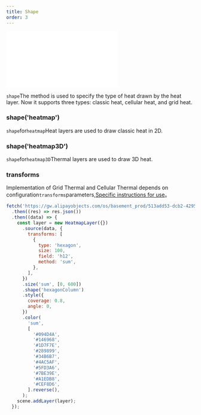 ```yaml
---
title: Shape
order: 3
---
```


<embed src="@/docs/api/common/style.md"></embed>

`shape`The method is used to specify the type of heat drawn by the heat layer. Now it supports three types: classic heat, cellular heat, and grid heat.

### shape('heatmap')

`shape`for`heatmap`Heat layers are used to draw classic heat in 2D.

### shape('heatmap3D')

`shape`for`heatmap3D`Thermal layers are used to draw 3D heat.

### transforms

Implementation of Grid Thermal and Cellular Thermal depends on configuration`transforms`parameters,[Specific instructions for use](/api/source/source/#transforms)。

```js
fetch('https://gw.alipayobjects.com/os/basement_prod/513add53-dcb2-4295-8860-9e7aa5236699.json')
  .then((res) => res.json())
  .then((data) => {
    const layer = new HeatmapLayer({})
      .source(data, {
        transforms: [
          {
            type: 'hexagon',
            size: 100,
            field: 'h12',
            method: 'sum',
          },
        ],
      })
      .size('sum', [0, 600])
      .shape('hexagonColumn')
      .style({
        coverage: 0.8,
        angle: 0,
      })
      .color(
        'sum',
        [
          '#094D4A',
          '#146968',
          '#1D7F7E',
          '#289899',
          '#34B6B7',
          '#4AC5AF',
          '#5FD3A6',
          '#7BE39E',
          '#A1EDB8',
          '#CEF8D6',
        ].reverse(),
      );
    scene.addLayer(layer);
  });
```
